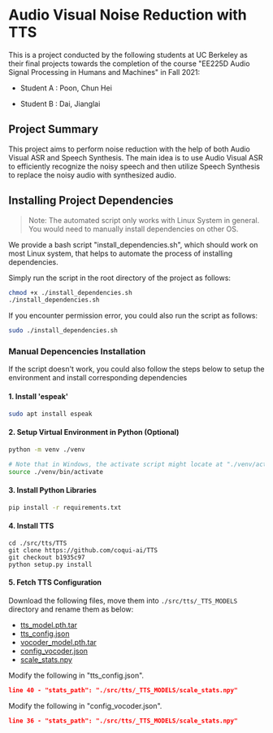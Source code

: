 # Audio Visual Noise Reduction with TTS

This is a project conducted by the following students at UC Berkeley as their final projects towards the completion of the course "EE225D Audio Signal Processing in Humans and Machines" in Fall 2021:

* Student A : Poon, Chun Hei

* Student B : Dai, Jianglai


## Project Summary

This project aims to perform noise reduction with the help of both Audio Visual ASR and Speech Synthesis. The main idea is to use Audio Visual ASR to efficiently recognize the noisy speech and then utilize Speech Synthesis to replace the noisy audio with synthesized audio.


## Installing Project Dependencies

> Note: The automated script only works with Linux System in general. You would need to manually install dependencies on other OS. 

We provide a bash script "install_dependencies.sh", which should work on most Linux system, that helps to automate the process of installing dependencies.

Simply run the script in the root directory of the project as follows:
```bash
chmod +x ./install_dependencies.sh
./install_dependencies.sh
```

If you encounter permission error, you could also run the script as follows:
```bash
sudo ./install_dependencies.sh
```

### Manual Depencencies Installation

If the script doesn't work, you could also follow the steps below to setup the environment and install corresponding dependencies

#### 1. Install 'espeak'
```bash
sudo apt install espeak
```

#### 2. Setup Virtual Environment in Python (Optional)

```bash
python -m venv ./venv

# Note that in Windows, the activate script might locate at "./venv/activate"
source ./venv/bin/activate
```

#### 3. Install Python Libraries
```bash
pip install -r requirements.txt
```


#### 4. Install TTS
```
cd ./src/tts/TTS
git clone https://github.com/coqui-ai/TTS
git checkout b1935c97
python setup.py install
```



#### 5. Fetch TTS Configuration

Download the following files, move them into `./src/tts/_TTS_MODELS` directory and rename them as below:
- [tts_model.pth.tar](https://drive.google.com/uc?id=1dntzjWFg7ufWaTaFy80nRz-Tu02xWZos)
- [tts_config.json](https://drive.google.com/uc?id=18CQ6G6tBEOfvCHlPqP8EBI4xWbrr9dBc)
- [vocoder_model.pth.tar](https://drive.google.com/uc?id=1Ty5DZdOc0F7OTGj9oJThYbL5iVu_2G0K)
- [config_vocoder.json](https://drive.google.com/uc?id=1Rd0R_nRCrbjEdpOwq6XwZAktvugiBvmu)
- [scale_stats.npy](https://drive.google.com/uc?id=11oY3Tv0kQtxK_JPgxrfesa99maVXHNxU)

Modify the following in "tts_config.json".
```json
line 40 - "stats_path": "./src/tts/_TTS_MODELS/scale_stats.npy"
```

Modify the following in "config_vocoder.json".
```json
line 36 - "stats_path": "./src/tts/_TTS_MODELS/scale_stats.npy"
```


[comment]: <> (### 4. Run TTS)

[comment]: <> (```bash)

[comment]: <> (python trytts.py)

[comment]: <> (```)



[comment]: <> (### 5. Run AudioVisual)

[comment]: <> (```)

[comment]: <> (cd EE225D-Audio-Visual-ASR)

[comment]: <> (python -m src.runAudioVisual --config ./src/config.json)

[comment]: <> (```)

